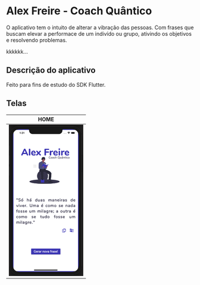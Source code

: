# Alex Freire - Coach Quântico

O aplicativo tem o intuito de alterar a vibração das pessoas. Com frases que buscam elevar a performace de um indivído ou grupo, ativindo os objetivos e resolvendo problemas.

kkkkkk...

## Descrição do aplicativo

Feito para fins de estudo do SDK Flutter.

## Telas

| HOME | 
 :--------------------------------------------------: |
 <img src="../imagens/coach-quantico.png" width="200" /> |  


